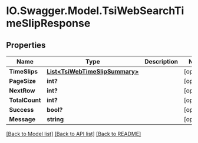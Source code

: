 # IO.Swagger.Model.TsiWebSearchTimeSlipResponse
## Properties

Name | Type | Description | Notes
------------ | ------------- | ------------- | -------------
**TimeSlips** | [**List&lt;TsiWebTimeSlipSummary&gt;**](TsiWebTimeSlipSummary.md) |  | [optional] 
**PageSize** | **int?** |  | [optional] 
**NextRow** | **int?** |  | [optional] 
**TotalCount** | **int?** |  | [optional] 
**Success** | **bool?** |  | [optional] 
**Message** | **string** |  | [optional] 

[[Back to Model list]](../README.md#documentation-for-models) [[Back to API list]](../README.md#documentation-for-api-endpoints) [[Back to README]](../README.md)


